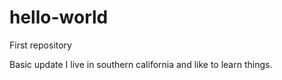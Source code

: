 # hello-world
First repository

Basic update
I live in southern california and like to learn things.
